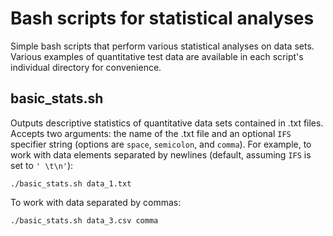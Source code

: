 # Bash scripts for statistical analyses

Simple bash scripts that perform various statistical analyses on data sets. Various examples of quantitative test data are available in each script's individual directory for convenience.

## **basic_stats.sh**
Outputs descriptive statistics of quantitative data sets contained in .txt files. Accepts two arguments: the name of the .txt file and an optional `IFS` specifier string (options are `space`, `semicolon`, and `comma`).
For example, to work with data elements separated by newlines (default, assuming `IFS` is set to `' \t\n'`):
```
./basic_stats.sh data_1.txt
```
To work with data separated by commas:
```
./basic_stats.sh data_3.csv comma
```

